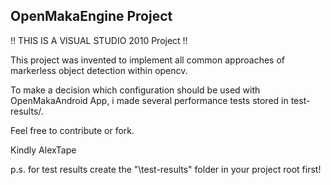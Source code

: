 ## OpenMakaEngine Project

!! THIS IS A VISUAL STUDIO 2010 Project !!

This project was invented to implement all common approaches of markerless object detection within opencv.

To make a decision which configuration should be used with OpenMakaAndroid App, i made several performance tests stored in test-results/.

Feel free to contribute or fork.

Kindly AlexTape

p.s. for test results create the "\test-results" folder in your project root first!